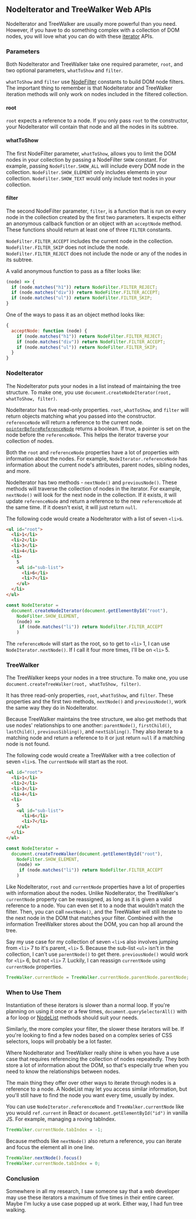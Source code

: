 ## NodeIterator and TreeWalker Web APIs

NodeIterator and TreeWalker are usually more powerful than you need. However, if you have to do something complex with a collection of DOM nodes, you will love what you can do with these [iterator](https://en.wikipedia.org/wiki/Iterator) APIs.

### Parameters

Both NodeIterator and TreeWalker take one required parameter, `root`, and two optional parameters, `whatToShow` and `filter`.

`whatToShow` and `filter` use [NodeFilter](https://www.w3.org/TR/DOM-Level-2-Traversal-Range/traversal.html#Traversal-NodeFilter) constants to build DOM node filters. The important thing to remember is that NodeIterator and TreeWalker iteration methods will only work on nodes included in the filtered collection.

#### root

`root` expects a reference to a node. If you only pass `root` to the constructor, your NodeIterator will contain that node and all the nodes in its subtree.

#### whatToShow

The first NodeFilter parameter, `whatToShow`, allows you to limit the DOM nodes in your collection by passing a NodeFilter `SHOW` constant. For example, passing `NodeFilter.SHOW_ALL` will include every DOM node in the collection. `NodeFilter.SHOW_ELEMENT` only includes elements in your collection. `NodeFilter.SHOW_TEXT` would only include text nodes in your collection.

#### filter

The second NodeFilter parameter, `filter`, is a function that is run on every node in the collection created by the first two parameters. It expects either an anonymous callback function or an object with an `acceptNode` method. These functions should return at least one of three `FILTER` constants.

`NodeFilter.FILTER_ACCEPT` includes the current node in the collection. `NodeFilter.FILTER_SKIP` does not include the node. `NodeFilter.FILTER_REJECT` does not include the node or any of the nodes in its subtree.

A valid anonymous function to pass as a filter looks like:

```JavaScript
(node) => {
  if (node.matches("h1")) return NodeFilter.FILTER_REJECT;
  if (node.matches("div")) return NodeFilter.FILTER_ACCEPT;
  if (node.matches("ul")) return NodeFilter.FILTER_SKIP;
}
```

One of the ways to pass it as an object method looks like:

```JavaScript
{
  acceptNode: function (node) {
    if (node.matches("h1")) return NodeFilter.FILTER_REJECT;
    if (node.matches("div")) return NodeFilter.FILTER_ACCEPT;
    if (node.matches("ul")) return NodeFilter.FILTER_SKIP;
  }
}
```

### NodeIterator

The NodeIterator puts your nodes in a list instead of maintaining the tree structure. To make one, you use `document.createNodeIterator(root, whatToShow, filter)`.

NodeIterator has five read-only properties. `root`, `whatToShow`, and `filter` will return objects matching what you passed into the constructor. `referenceNode` will return a reference to the current node. [`pointerBeforeReferenceNode`](https://developer.mozilla.org/en-US/docs/Web/API/NodeIterator) returns a boolean. If true, a pointer is set on the node before the `referenceNode`. This helps the iterator traverse your collection of nodes.

Both the `root` and `referenceNode` properties have a lot of properties with information about the nodes. For example, `NodeIterator.referenceNode` has information about the current node's attributes, parent nodes, sibling nodes, and more.

NodeIterator has two methods - `nextNode()` and `previousNode()`. These methods will traverse the collection of nodes in the iterator. For example, `nextNode()` will look for the next node in the collection. If it exists, it will update `referenceNode` and return a reference to the new `referenceNode` at the same time. If it doesn't exist, it will just return `null`.

The following code would create a NodeIterator with a list of seven `<li>`s.

```HTML
<ul id="root">
  <li>1</li>
  <li>2</li>
  <li>3</li>
  <li>4</li>
  <li>
    5
    <ul id="sub-list">
      <li>6</li>
      <li>7</li>
    </ul>
  </li>
</ul>
```

```JavaScript
const NodeIterator = 
  document.createNodeIterator(document.getElementById("root"), 
    NodeFilter.SHOW_ELEMENT, 
    (node) =>
     if (node.matches("li")) return NodeFilter.FILTER_ACCEPT
    )
```

The `referenceNode` will start as the root, so to get to `<li>` 1, I can use `NodeIterator.nextNode()`. If I call it four more times, I'll be on `<li>` 5.

### TreeWalker

The TreeWalker keeps your nodes in a tree structure. To make one, you use `document.createTreeWalker(root, whatToShow, filter)`.

It has three read-only properties, `root`, `whatToShow`, and `filter`. These properties and the first two methods, `nextNode()` and `previousNode()`, work the same way they do in NodeIterator.

Because TreeWalker maintains the tree structure, we also get methods that use nodes' relationships to one another: `parentNode()`, `firstChild()`, `lastChild()`, `previousSibling()`, and `nextSibling()`. They also iterate to a matching node and return a reference to it or just return `null` if a matching node is not found.

The following code would create a TreeWalker with a tree collection of seven `<li>`s. The `currentNode` will start as the root.

```HTML
<ul id="root">
  <li>1</li>
  <li>2</li>
  <li>3</li>
  <li>4</li>
  <li>
    5
    <ul id="sub-list">
      <li>6</li>
      <li>7</li>
    </ul>
  </li>
</ul>
```

```JavaScript
const NodeIterator = 
  document.createTreeWalker(document.getElementById("root"), 
    NodeFilter.SHOW_ELEMENT, 
    (node) =>
     if (node.matches("li")) return NodeFilter.FILTER_ACCEPT
    )
```

Like NodeIterator, `root` and `currentNode` properties have a lot of properties with information about the nodes. Unlike NodeIterator, the TreeWalker's `currentNode` property can be reassigned, as long as it is given a valid reference to a node. You can even set it to a node that wouldn't match the filter. Then, you can call `nextNode()`, and the TreeWalker will still iterate to the next node in the DOM that matches your filter. Combined with the information TreeWalker stores about the DOM, you can hop all around the tree.

Say my use case for my collection of seven `<li>`s also involves jumping from `<li>` 7 to it's parent, `<li>` 5. Because the sub-list `<ul>` isn't in the collection, I can't use `parentNode()` to get there. `previousNode()` would work for `<li>` 6, but not `<li>` 7. Luckily, I can reassign `currentNode` using `currentNode` properties.

```JavaScript
TreeWalker.currentNode = TreeWalker.currentNode.parentNode.parentNode;
```

### When to Use Them

Instantiation of these iterators is slower than a normal loop. If you're planning on using it once or a few times, `document.querySelectorAll()` with a for loop or [NodeList](https://developer.mozilla.org/en-US/docs/Web/API/NodeList) methods should suit your needs.

Similarly, the more complex your filter, the slower these iterators will be. If you're looking to find a few nodes based on a complex series of CSS selectors, loops will probably be a lot faster.

Where NodeIterator and TreeWalker really shine is when you have a use case that requires referencing the collection of nodes repeatedly. They both store a lot of information about the DOM, so that's especially true when you need to know the relationships between nodes.

The main thing they offer over other ways to iterate through nodes is a reference to a node. A NodeList may let you access similar information, but you'll still have to find the node you want every time, usually by index.

You can use `NodeIterator.referenceNode` and `TreeWalker.currentNode` like you would `ref.current` in React or `document.getElementById("id")` in vanilla JS. For example, managing a roving tabIndex.

```JavaScript
TreeWalker.currentNode.tabIndex = -1;
```

Because methods like `nextNode()` also return a reference, you can iterate and focus the element all in one line.

```JavaScript
TreeWalker.nextNode().focus()
TreeWalker.currentNode.tabIndex = 0;
```

### Conclusion

Somewhere in all my research, I saw someone say that a web developer may use these iterators a maximum of five times in their entire career. Maybe I'm lucky a use case popped up at work. Either way, I had fun tree walking.
